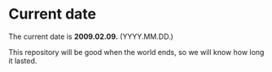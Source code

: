 # Current date

The current date is **2009.02.09.** (YYYY.MM.DD.)

This repository will be good when the world ends, so we will know how long it lasted.
